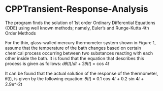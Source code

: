 # CPPTransient-Response-Analysis
The program finds the solution of 1st order Ordinary Differential Equations (ODE) using well known methods; namely, Euler’s and Runge-Kutta 4th Order Methods

For the thin, glass-walled mercury thermometer system shown in Figure 1, assume that
the temperature of the bath changes based on certain chemical process occurring between two
substances reacting with each other inside the bath. It is found that the equation that describes this
process is given as follows:
𝑑𝜃(𝑡)/𝑑𝑡 + 2𝜃(𝑡) = cos 4𝑡

It can be found that the actual solution of the response of the thermometer, 𝜃(𝑡), is given by the
following equation:
𝜃(𝑡) = 0.1 cos 4𝑡 + 0.2 sin 4𝑡 + 2.9e^-2t

